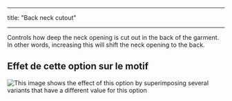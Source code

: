 - - -
title: "Back neck cutout"
- - -

Controls how deep the neck opening is cut out in the back of the garment. In other words, increasing this will shift the neck opening to the back.

## Effet de cette option sur le motif

![This image shows the effect of this option by superimposing several variants that have a different value for this option](jaeger_backneckcutout_sample.svg "Effect of this option on the pattern")
